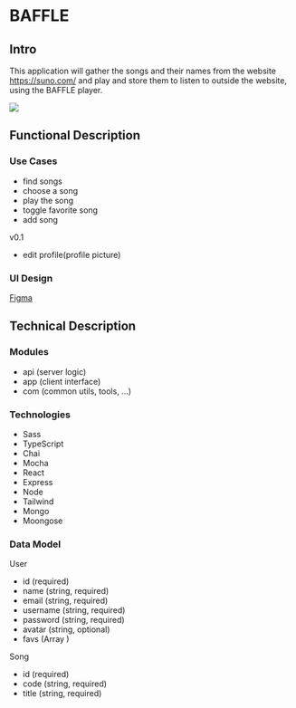 # BAFFLE

## Intro

This application will gather the songs and their names from the website https://suno.com/ and play and store them to listen to outside the website, using the BAFFLE player.

![](https://media.giphy.com/media/8mzhnR9ZXqSjYtlKpp/giphy.gif?cid=790b7611umrposiq013r62rg7lfmbd6rgpgcreqj24v5dch3&ep=v1_gifs_search&rid=giphy.gif&ct=g)

## Functional Description

### Use Cases

- find songs
- choose a song
- play the song
- toggle favorite song
- add song

v0.1

- edit profile(profile picture)

### UI Design

[Figma](https://www.figma.com/file/PmYQ3EbdY25UNuFwEnfPfZ/Untitled?type=design&node-id=55%3A40&mode=design&t=4NLSGNBWJ1AwTrx9-1)

## Technical Description

### Modules

- api (server logic)
- app (client interface)
- com (common utils, tools, ...)

### Technologies

- Sass
- TypeScript
- Chai
- Mocha
- React
- Express
- Node
- Tailwind
- Mongo
- Moongose

### Data Model

User

- id (required)
- name (string, required)
- email (string, required)
- username (string, required)
- password (string, required)
- avatar (string, optional)
- favs (Array <String>)

Song

- id (required)
- code (string, required)
- title (string, required)
